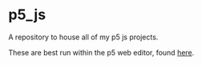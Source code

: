 # p5_js
A repository to house all of my p5 js projects.


These are best run within the p5 web editor, found [here](https://editor.p5js.org/).
